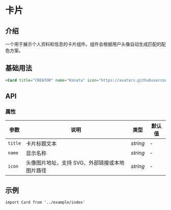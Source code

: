 # 卡片

## 介绍

一个用于展示个人资料和信息的卡片组件。组件会根据用户头像自动生成匹配的配色方案。

## 基础用法

```html
<Card title="CREATOR" name="Konata" icon="https://avatars.githubusercontent.com/u/22515951?v=4" />
```

## API

### 属性

| 参数 | 说明 | 类型 | 默认值 |
| --- | --- | --- | --- |
| `title` | 卡片标题文本 | _string_ | - |
| `name` | 显示名称 | _string_ | - |
| `icon` | 头像图片地址，支持 SVG、外部链接或本地图片路径 | _string_ | - |

## 示例

```vue
import Card from '../example/index'
```
